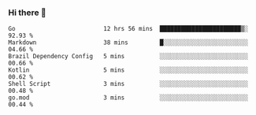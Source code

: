 ### Hi there 👋

<!--
**yeya24/yeya24** is a ✨ _special_ ✨ repository because its `README.md` (this file) appears on your GitHub profile.

Here are some ideas to get you started:

- 🔭 I’m currently working on ...
- 🌱 I’m currently learning ...
- 👯 I’m looking to collaborate on ...
- 🤔 I’m looking for help with ...
- 💬 Ask me about ...
- 📫 How to reach me: ...
- 😄 Pronouns: ...
- ⚡ Fun fact: ...
-->

<!--START_SECTION:waka-->

```text
Go                         12 hrs 56 mins  ███████████████████████▒░   92.93 %
Markdown                   38 mins         █░░░░░░░░░░░░░░░░░░░░░░░░   04.66 %
Brazil Dependency Config   5 mins          ░░░░░░░░░░░░░░░░░░░░░░░░░   00.66 %
Kotlin                     5 mins          ░░░░░░░░░░░░░░░░░░░░░░░░░   00.62 %
Shell Script               3 mins          ░░░░░░░░░░░░░░░░░░░░░░░░░   00.48 %
go.mod                     3 mins          ░░░░░░░░░░░░░░░░░░░░░░░░░   00.44 %
```

<!--END_SECTION:waka-->
